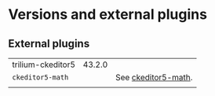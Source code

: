 # Versions and external plugins
## External plugins

|     |     |     |
| --- | --- | --- |
| trilium-ckeditor5 | 43.2.0 |     |
| `ckeditor5-math` |     | See <a class="reference-link" href="../ckeditor5-math.md">ckeditor5-math</a>. |
|     |     |     |